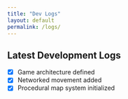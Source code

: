 ```yaml
---
title: "Dev Logs"
layout: default
permalink: /logs/
---
```


## Latest Development Logs

- [x] Game architecture defined
- [x] Networked movement added
- [x] Procedural map system initialized
